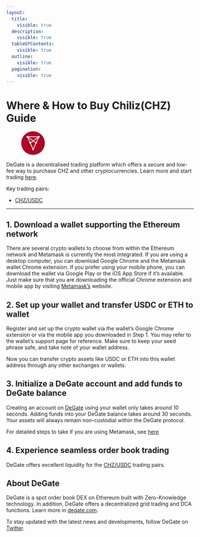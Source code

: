 ```yaml
---
layout:
  title:
    visible: true
  description:
    visible: true
  tableOfContents:
    visible: true
  outline:
    visible: true
  pagination:
    visible: true
---
```


# Where & How to Buy Chiliz(CHZ) Guide

<figure><img src="../.gitbook/assets/chz_0x3506424f91fd33084466f402d5d97f05f8e3b4af.png" alt="CHZ" width="64" style="border-radius: 50%;"><figcaption></figcaption></figure>

DeGate is a decentralised trading platform which offers a secure and low-fee way to purchase CHZ and other cryptocurrencies. Learn more and start trading [here](https://app.degate.com/trade/USDC/0x3506424f91fd33084466f402d5d97f05f8e3b4af?utm_source=howtobuy).&#x20;

Key trading pairs:

* [CHZ/USDC](https://app.degate.com/trade/USDC/0x3506424f91fd33084466f402d5d97f05f8e3b4af?utm_source=howtobuy)

***

## 1. Download a wallet supporting the Ethereum network

There are several crypto wallets to choose from within the Ethereum network and Metamask is currently the most integrated. If you are using a desktop computer, you can download Google Chrome and the Metamask wallet Chrome extension. If you prefer using your mobile phone, you can download the wallet via Google Play or the iOS App Store if it’s available. Just make sure that you are downloading the official Chrome extension and mobile app by visiting [Metamask’s](https://metamask.io/) website.

## 2. Set up your wallet and transfer USDC or ETH to wallet

Register and set up the crypto wallet via the wallet’s Google Chrome extension or via the mobile app you downloaded in Step 1. You may refer to the wallet’s support page for reference. Make sure to keep your seed phrase safe, and take note of your wallet address.&#x20;

Now you can transfer crypto assets like USDC or ETH into this wallet address through any other exchanges or wallets.

## 3. Initialize a DeGate account and add funds to DeGate balance

Creating an account on [DeGate](https://app.degate.com/?utm_source=CHZ_howtobuy) using your wallet only takes around 10 seconds. Adding funds into your DeGate balance takes around 30 seconds. Your assets will always remain non-custodial within the DeGate protocol.

For detailed steps to take if you are using Metamask, see [here](https://docs.degate.com/v/product_en/main-features/wallet-connectivity/metamask)

## 4. Experience seamless order book trading

DeGate offers excellent liquidity for the [CHZ/USDC](https://app.degate.com/trade/USDC/0x3506424f91fd33084466f402d5d97f05f8e3b4af?utm_source=howtobuy) trading pairs.&#x20;

## About DeGate

DeGate is a spot order book DEX on Ethereum built with Zero-Knowledge technology. In addition, DeGate offers a decentralized grid trading and DCA functions. Learn more in [degate.com](https://degate.com/?utm_source=CHZ_howtobuy).

To stay updated with the latest news and developments, follow DeGate on [Twitter](https://twitter.com/degatedex).
